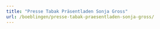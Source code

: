 ```yaml
---
title: "Presse Tabak Präsentladen Sonja Gross"
url: /boeblingen/presse-tabak-praesentladen-sonja-gross/
---
```

